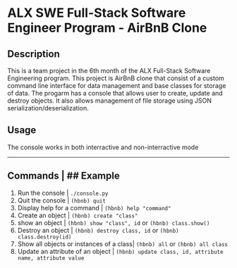 # ALX SWE Full-Stack Software Engineer Program - AirBnB Clone

## Description
This is a team project in the 6th month of the ALX Full-Stack Software Engineering program. This project is AirBnB clone that consist of a custom command line interface for data management and base classes for storage of data. The progarm has a console that allows user to create, update and destroy objects. It also allows management of file storage using JSON serialization/deserialization.

## Usage
The console works in both interractive and non-interractive mode

-------------------------------------------------------------------------------
## Commands                                | ## Example
1. Run the console                         | `./console.py`
2. Quit the console                        | `(hbnb) quit`
3. Display help for a command              | `(hbnb) help "command"`
4. Create an object                        | `(hbnb) create "class"`
5. show an object                          | `(hbnb) show "class", id` or `(hbnb) class.show()`
6. Destroy an object                       | `(hbnb) destroy class, id` or `(hbnb) class.destroy(id)`
7. Show all objects or instances of a class| `(hbnb) all` or `(hbnb) all class`
8. Update an attribute of an object        | `(hbnb) update class, id, attribute name, attribute value`

